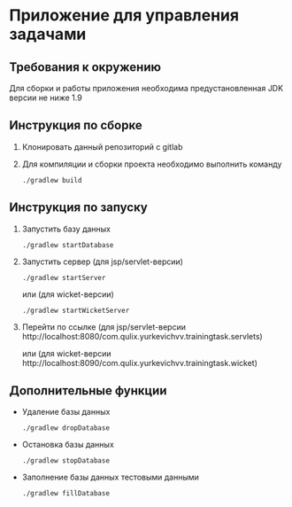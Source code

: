 # Приложение для управления задачами

## Требования к окружению
Для сборки и работы приложения необходима предустановленная JDK версии не ниже 1.9

## Инструкция по сборке 
1. Клонировать данный репозиторий с gitlab

2. Для компиляции и сборки проекта необходимо выполнить команду

     `./gradlew build` 

## Инструкция по запуску
1. Запустить базу данных 

     `./gradlew startDatabase`

2. Запустить сервер (для jsp/servlet-версии)

   `./gradlew startServer`

    или (для wicket-версии)

   `./gradlew startWicketServer`

3. Перейти по ссылке (для jsp/servlet-версии http://localhost:8080/com.qulix.yurkevichvv.trainingtask.servlets)

    или (для wicket-версии http://localhost:8090/com.qulix.yurkevichvv.trainingtask.wicket) 

## Дополнительные функции
- Удаление базы данных 

   `./gradlew dropDatabase`

- Остановка базы данных

   `./gradlew stopDatabase`

- Заполнение базы данных тестовыми данными 

   `./gradlew fillDatabase`
